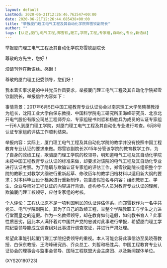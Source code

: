```yaml
---
layout: default
Lastmod: 2020-06-21T12:26:46.762547+00:00
date: 2020-06-21T12:26:44.685438+00:00
title: "举报厦门理工电气工程及其自动化学院郑雪钦副院长"
author: ""
tags: [认证,厦门,电气工程,郑雪钦,理工,学院,工程,专家组,自动化,专业,新语丝]
---
```


举报厦门理工电气工程及其自动化学院郑雪钦副院长

尊敬的方先生，您好！

烦请刊登在新语丝。感谢！

尊敬的厦门理工纪委领导，您们好！

我本着实事求是的中共党员作风要求，举报厦门理工电气工程及其自动化学院郑雪钦副院长，举报信件内容如下：

事情背景：2017年6月5日中国工程教育专业认证协会以南京理工大学吴晓蓓教授为组长，沈阳工业大学白保东教授、中国科学院电工研究所王海峰研究员、北京北开电气股份有限公司总工程师乔众、专家组秘书刘哲和杨胜兵为成员的认证专家组一行6人到厦门理工学院，对厦门理工电气工程及其自动化专业进行考查。6月8号认证专家组的评估工作顺利结束。

举报内容：实际上，厦门理工电气工程及其自动化学院的教学并没有按照中国工程教育专业认证的要求来做。郑雪钦副院长2015年分管该学院的教育教学工作，为了自身的政绩工程，欺骗厦门理工学院的校领导，明知道电气工程及其自动化学院未按中国工程教育专业认证的标准来做，却要求对该院的电气工程及其自动化专业进行认证考察。为了隐瞒与欺骗认证专家组的评估工作，郑雪钦副院长组织整个学院的教职工对教学大纲进行重新起草、修改历年的教学归档材料以适用新大纲的要求；对本科毕业设计档案进行重新制作，包含虚假签名与内容；组织教职工、学生、企业导师对工程认证的内容进行背诵，虚构参与人员对教育专业认证的理解，欺骗厦门理工校领导，应付专家组的考核。

个人评论：工程认证原本是一项利国利民的认证评估体系，而郑雪钦作为一名中共党员、电气学院副院长，其为了自己的政绩工程，举整个学院教职工与学生之力进行堂而皇之的造假。作为一名教师领导，却在教育如何造假，如何教书育人？此事性质恶劣，因此本人满怀着对中国共产党的忠诚对此事进行举报，希望厦门理工学院纪委领导能成立调查组对此事进行调查取证，并进行严肃处理。

希望此事能引起厦门理工学院纪委领导的重视。本人可能会将此事信访至吴晓蓓教授、白保东教授、王海峰研究员、乔众总工、刘哲和杨胜兵、中国工程教育专业认证协会的理事会与监事会领导、国际工程联盟大会主席团、以及新闻媒体单位。

(XYS20180723)

